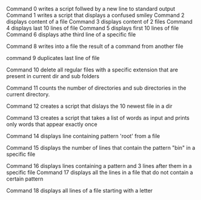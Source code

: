 Command 0 writes a script follwed by a new line to standard output
Command 1 writes a script that displays a confused smiley
Command 2 displays content of a file
Command 3 displays content of 2 files
Command 4 displays last 10 lines of file
Command 5 displays first 10 lines of file
Command 6 displays athe third line of a specific file

Command 8 writes into a file the result of a command from another file

command 9 duplicates last line of file

Command 10 delete all regular files with a specific extension that are present in current dir and sub folders

Command 11 counts the number of directories and sub directories in the current directory.

Command 12 creates a script that dislays the 10 newest file in a dir

Command 13 creates a script that takes a list of words as input and prints only words that appear exactly once

Command 14 displays line containing pattern 'root' from a file

Command  15 displays the number of lines that contain the pattern "bin" in a specific file

Command 16 displays lines containing a pattern and 3 lines after them in a specific file
Command 17 displays all the lines in a file that do not contain a certain pattern

Command 18 displays all lines of a file starting with a letter
